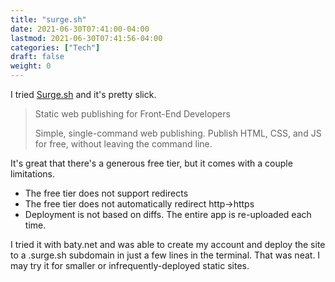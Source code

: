 ```yaml
---
title: "surge.sh"
date: 2021-06-30T07:41:00-04:00
lastmod: 2021-06-30T07:41:56-04:00
categories: ["Tech"]
draft: false
weight: 0
---
```


I tried [Surge.sh](https://surge.sh) and it's pretty slick.

> Static web publishing for Front-End Developers
>
> Simple, single-command web publishing. Publish HTML, CSS, and JS for free, without leaving the command line.

It's great that there's a generous free tier, but it comes with a couple limitations.

-   The free tier does not support redirects
-   The free tier does not automatically redirect http->https
-   Deployment is not based on diffs. The entire app is re-uploaded each time.

I tried it with baty.net and was able to create my account and deploy the site to a .surge.sh subdomain in just a few lines in the terminal. That was neat. I may try it for smaller or infrequently-deployed static sites.

[//]: # "Exported with love from a post written in Org mode"
[//]: # "- https://github.com/kaushalmodi/ox-hugo"

